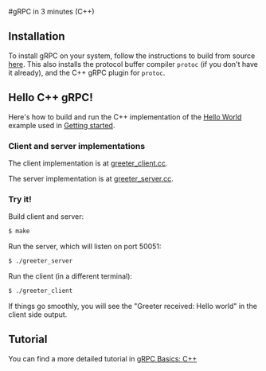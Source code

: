 #gRPC in 3 minutes (C++)

## Installation

To install gRPC on your system, follow the instructions to build from source
[here](../../INSTALL.md). This also installs the protocol buffer compiler
`protoc` (if you don't have it already), and the C++ gRPC plugin for `protoc`.

## Hello C++ gRPC!

Here's how to build and run the C++ implementation of the [Hello
World](../protos/helloworld.proto) example used in [Getting started](..).

### Client and server implementations

The client implementation is at [greeter_client.cc](helloworld/greeter_client.cc).

The server implementation is at [greeter_server.cc](helloworld/greeter_server.cc).

### Try it!
Build client and server:

```sh
$ make
```

Run the server, which will listen on port 50051:

```sh
$ ./greeter_server
```

Run the client (in a different terminal):

```sh
$ ./greeter_client
```

If things go smoothly, you will see the "Greeter received: Hello world" in the
client side output.

## Tutorial

You can find a more detailed tutorial in [gRPC Basics: C++](cpptutorial.md)

